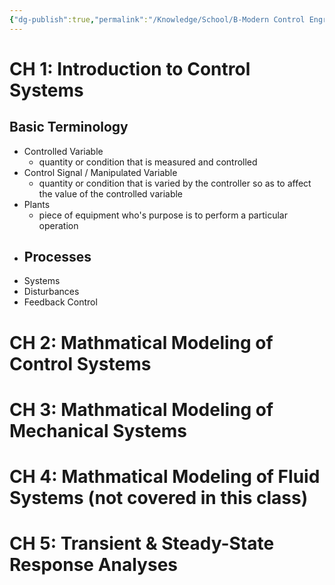 ```yaml
---
{"dg-publish":true,"permalink":"/Knowledge/School/B-Modern Control Engr/","title":"Modern Controls Engineering","tags":["book/textbook/MTRE"]}
---
```



# CH 1: Introduction to Control Systems
## Basic Terminology
- Controlled Variable  
	- quantity or condition that is measured and controlled
- Control Signal / Manipulated Variable
	- quantity or condition that is varied by the controller so as to affect the value of the controlled variable
- Plants
	- piece of equipment who's purpose is to perform a particular operation
- Processes
	- 
- Systems
- Disturbances
- Feedback Control


# CH 2: Mathmatical Modeling of Control Systems

# CH 3: Mathmatical Modeling of Mechanical Systems

# CH 4: Mathmatical Modeling of Fluid Systems (not covered in this class)

# CH 5: Transient & Steady-State Response Analyses
